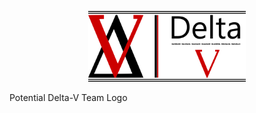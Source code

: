 <p align="center">
  <img src='/assets/images/DeltaVTeamLogo.png?raw=true' width="50%" height="50%" alt='Potential Delta-V Team Logo'>  
</p>
<span>Potential Delta-V Team Logo</span>

